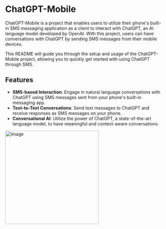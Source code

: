 # ChatGPT-Mobile

ChatGPT-Mobile is a project that enables users to utilize their phone's built-in SMS messaging application as a client to interact with ChatGPT, an AI language model developed by OpenAI. With this project, users can have conversations with ChatGPT by sending SMS messages from their mobile devices.

This README will guide you through the setup and usage of the ChatGPT-Mobile project, allowing you to quickly get started with using ChatGPT through SMS.
## Features

- **SMS-based Interaction**: Engage in natural language conversations with ChatGPT using SMS messages sent from your phone's built-in messaging app.
- **Text-to-Text Conversations**: Send text messages to ChatGPT and receive responses as SMS messages on your phone.
- **Conversational AI**: Utilize the power of ChatGPT, a state-of-the-art language model, to have meaningful and context-aware conversations.

<img src="https://github.com/slxmmy999/ChatGPT-Mobile/assets/62761327/60a815a0-2334-44ce-a8b0-8043b7f9ccf8" alt="Image" width="300">

